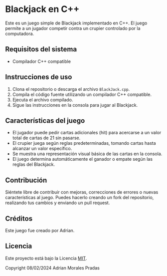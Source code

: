# Blackjack en C++

Este es un juego simple de Blackjack implementado en C++. El juego permite a un jugador competir contra un crupier controlado por la computadora.

## Requisitos del sistema

- Compilador C++ compatible

## Instrucciones de uso

1. Clona el repositorio o descarga el archivo `BlackJack.cpp`.
2. Compila el código fuente utilizando un compilador C++ compatible.
3. Ejecuta el archivo compilado.
4. Sigue las instrucciones en la consola para jugar al Blackjack.

## Características del juego

- El jugador puede pedir cartas adicionales (hit) para acercarse a un valor total de cartas de 21 sin pasarse.
- El crupier juega según reglas predeterminadas, tomando cartas hasta alcanzar un valor específico.
- Se muestra una representación visual básica de las cartas en la consola.
- El juego determina automáticamente el ganador o empate según las reglas del Blackjack.

## Contribución

Siéntete libre de contribuir con mejoras, correcciones de errores o nuevas características al juego. Puedes hacerlo creando un fork del repositorio, realizando tus cambios y enviando un pull request.

## Créditos

Este juego fue creado por Adrian.

## Licencia

Este proyecto está bajo la Licencia [MIT](https://opensource.org/licenses/MIT).

Copyright 08/02/2024 Adrian Morales Pradas
